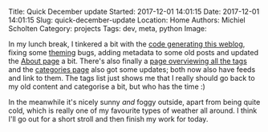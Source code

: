 Title: Quick December update
Started: 2017-12-01 14:01:15
Date: 2017-12-01 14:01:15
Slug: quick-december-update
Location: Home
Authors: Michiel Scholten
Category: projects
Tags: dev, meta, python
Image: 

In my lunch break, I tinkered a bit with the [code generating this weblog](https://github.com/aquatix/dammit.nl), fixing some [theming](https://github.com/aquatix/voidy-bootstrap) bugs, adding metadata to some old posts and updated the [About page]({filename}../pages/about.md) a bit. There's also finally a [page overviewing all the tags](https://dammit.nl/tags.html) and the [categories page](https://dammit.nl/categories.html) also got some updates; both now also have feeds and link to them. The tags list just shows me that I really should go back to my old content and categorise a bit, but who has the time :)

In the meanwhile it's nicely sunny *and* foggy outside, apart from being quite cold, which is really one of my favourite types of weather all around. I think I'll go out for a short stroll and then finish my work for today.
